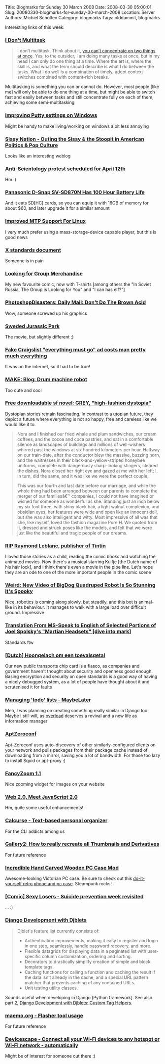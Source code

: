 Title: Blogmarks for Sunday 30 March 2008
Date: 2008-03-30 05:00:01
Slug: 20080330-blogmarks-for-sunday-30-march-2008
Location: Server
Authors: Michiel Scholten
Category: blogmarks
Tags: olddammit, blogmarks

<p>Interesting links of this week:</p>
<h3><a href="http://www.randsinrepose.com/archives/2008/03/06/i_dont_multitask.html">I Don't Multitask</a></h3>
<blockquote><p>I don&#8217;t multitask. Think about it, <a href="http://en.wikipedia.org/wiki/Rubin_vase" title="Rubin vase - Wikipedia, the free encyclopedia">you can&#8217;t concentrate on two things at once</a>. Yes, to the outsider, I am doing many tasks at once, but in my head I can only do one thing at a time. Where the art is, where the skill is, and what the term should describe is what I do between the tasks. What I do well is a combination of timely, adept context switches combined with content-rich breaks.</p></blockquote>

<p>Multitasking is something you can or cannot do. However, most people [like me] will only be able to do one thing at a time, but might be able to switch fast and easily between tasks and still concentrate fully on each of them, achieving some semi-multitasking</p>
<h3><a href="http://dag.wieers.com/blog/content/improving-putty-settings-on-windows">Improving Putty settings on Windows</a></h3>
<p>Might be handy to make living/working on windows a bit less annoying</p>
<h3><a href="http://www.sissynation.us/">Sissy Nation - Outing the Sissy &amp; the Stoopit in American Politics &amp; Pop Culture</a></h3>
<p>Looks like an interesting weblog</p>
<h3><a href="http://forums.enturbulation.org/showthread.php?t=4514">Anti-Scientology protest scheduled for April 12th</a></h3>
<p>Hm :)</p>
<h3><a href="http://www.anythingbutipod.com/archives/2008/03/panasonic-dsnap-svsd870n-has-100-hour-battery-life.php">Panasonic D-Snap SV-SD870N Has 100 Hour Battery Life</a></h3>
<p>And it eats SD[HC] cards, so you can equip it with 16GB of memory for about $60, and later upgrade it for a similar amount</p>
<h3><a href="http://www.anythingbutipod.com/archives/2008/03/improved-mtp-support-for-linux.php">Improved MTP Support For Linux</a></h3>
<p>I very much prefer using a mass-storage-device capable player, but this is good news</p>
<h3><a href="http://lists.slug.org.au/archives/slug-chat/2001/July/msg00054.html">X standards document</a></h3>
<p>Someone is in pain</p>
<h3><a href="http://www.lfgcomic.com/forum/index.php?showtopic=2568">Looking for Group Merchandise</a></h3>
<p>My new favourite comic, now with T-shirts [among others the "In Soviet Russia, The Group is Looking for You" and "I can has elf?"]</p>
<h3><a href="http://photoshopdisasters.blogspot.com/2008/03/daily-mail-dont-do-brown-acid.html">PhotoshopDisasters: Daily Mail: Don't Do The Brown Acid</a></h3>
<p>Wow, someone screwed up his graphics</p>
<h3><a href="http://www.boingboing.net/2008/03/25/sweded-jurassic-park.html">Sweded Jurassic Park</a></h3>
<p>The movie, but slightly different ;)</p>
<h3><a href="http://www.boingboing.net/2008/03/25/fake-craigslist-ever.html">Fake Craigslist "everything must go" ad costs man pretty much everything</a></h3>
<p>It was on the internet, so it had to be true!</p>
<h3><a href="http://blog.makezine.com/archive/2008/03/drum_machine_robot.html">MAKE: Blog: Drum machine robot</a></h3>
<p>Too cute and cool</p>
<h3><a href="http://www.boingboing.net/2008/03/25/free-downloadable-sf.html">Free downloadable sf novel: GREY, "high-fashion dystopia"</a></h3>
<p>Dystopian stories remain fascinating. In contrast to a utopian future, they depict a future where everything is not so happy, free and careless like we would like it to.</p>

<blockquote><p>Nora and I finished our fried whale and plum sandwiches, our cream coffees, and the cocoa and coca pastries, and sat in a comfortable silence as landscapes of buildings and millions of well-wishers whirred past the windows at six hundred kilometers per hour. Halfway on our train-date, after the conductor blew the massive, buzzing horn, and the waitresses in their black-and-yellow-striped honeybee uniforms, complete with dangerously sharp-looking stingers, cleared the dishes, Nora closed her right eye and gazed at me with her left; I, in turn, did the same, and it was like we were the perfect couple.</p>

<p>This was our fourth and last date before our marriage, and while the whole thing had been arranged between our parents to complete the merger of our familiesâ€™ companies, I could not have imagined or wished for someone as wonderful as she. Standing just an inch below my six foot three, with shiny black hair, a light walnut complexion, and obsidian eyes, her features were wide and open like an innocent doll, but she was also intelligent and witty. Most impressive of all was that she, like myself, loved the fashion magazine Pure H. We quoted from it, dressed and struck poses like the models, and felt that we were just like the beautiful and tragic people of our dreams.</p></blockquote>
<h3><a href="http://www.boingboing.net/2008/03/25/rip-raymond-leblanc.html">RIP Raymond Leblanc, publisher of Tintin</a></h3>
<p>I loved those stories as a child, reading the comic books and watching the animated movies. Now there's a musical starring Kuifje [the Dutch name of his hair lock], and I think there's even a movie in the pipe line. Let's hope they are an ode to one of the more important people in the comic scene</p>
<h3><a href="http://gizmodo.com/368651/new-video-of-bigdog-quadruped-robot-is-so-stunning-its-spooky">Weird: New Video of BigDog Quadruped Robot Is So Stunning It's Spooky</a></h3>
<p>Nice, robotics is coming along slowly, but steadily, and this bot is animal-like in its behaviour. It manages to walk with a large load over difficult ground. Impressive</p>
<h3><a href="http://diveintomark.org/archives/2008/03/18/translation-from-ms-speak-to-english-of-selected-portions-of-joel-spolskys-martin-headsets">Translation From MS-Speak to English of Selected Portions of Joel Spolsky's "Martian Headsets" [dive into mark]</a></h3>
<p>Standards ftw</p>
<h3><a href="http://www.nrc.nl/nieuwsthema/chipkaart/article909281.ece/Hoongelach_om_een_toevalsgetal">[Dutch] Hoongelach om een toevalsgetal</a></h3>
<p>Our new public transports chip card is a fiasco, as companies and government haven't thought about security and openness good enough. Basing encryption and security on open standards is a good way of having a nicely debugged system, as a lot of people have thought about it and scrutenised it for faults</p>
<h3><a href="http://www.kismith.co.uk/wordpress/index.php/2008/03/21/maybelater/">Managing 'todo' lists - MaybeLater</a></h3>
<p>Meh, I was planning on creating something really similar in Django too. Maybe I still will, as <a href="http://aquariusoft.org/page/html/overload/">overload</a> deserves a revival and a new life as information manager</p>
<h3><a href="http://trac.phidev.info/trac/wiki/AptZeroconf">AptZeroconf</a></h3>
<p>Apt-Zeroconf uses auto-discovery of other similarly-configured clients on your network and pulls packages from their package cache instead of downloading from a mirror, saving you a lot of bandwidth. For those too lazy to install Squid or apt-proxy :)</p>
<h3><a href="http://www.cabel.name/2008/02/fancyzoom-10.html">FancyZoom 1.1</a></h3>
<p>Nice zooming widget for images on your website</p>
<h3><a href="http://blog.jeremymartin.name/2008/03/web-20-meet-javascript-20.html">Web 2.0, Meet JavaScript 2.0</a></h3>
<p>Hm, quite some useful enhancements!</p>
<h3><a href="http://culot.org/calcurse/">Calcurse - Text-based personal organizer</a></h3>
<p>For the CLI addicts among us</p>
<h3><a href="http://mycvs.org/archives/2007/12/26/gallery2-how-to-really-recreate-all-thumbnails-and-derivatives/">Gallery2: How to really recreate all Thumbnails and Derivatives</a></h3>
<p>For future reference</p>
<h3><a href="http://www.homotron.net/2007/11/incredible_hand_carved_wooden_p.html">Incredible Hand Carved Wooden PC Case Mod</a></h3>
<p>Awesome-looking Victorian PC case. Be sure to check out this <a href="http://www.merlinstower.com/2007/09/16/make-diy-retro-phone-and-pc-case-mod-usable-for-skype/">do-it-yourself retro phone and pc case</a>. Steampunk rocks!</p>
<h3><a href="http://sexylosers.com/230.html">[Comic] Sexy Losers - Suicide prevention week revisited</a></h3>
<p>... :)</p>
<h3><a href="http://www.chipx86.com/blog/?p=244">Django Development with Djblets</a></h3>
<blockquote>
<p>Djblet's feature list currently consists of:</p>
<ul>
<li>Authentication improvements, making it easy to register and login in one step, seamlessly, handle password recovery, and more.</li>
<li>Flexible datagrids for displaying data in a paginated list with user-specific column customization, ordering and sorting.</li>
<li>Decorators to drastically simplify creation of simple and block template tags.</li>
<li>Caching functions for calling a function and caching the result if the data isn&#8217;t already in the cache, and a special URL pattern matcher that prevents caching of any contained URLs.</li>
<li>Unit testing utility classes.</li>
</ul>
</blockquote>

<p>Sounds useful when developing in Django [Python framework]. See also part 2, <a href="http://www.chipx86.com/blog/?p=245">Django Development with Djblets: Custom Tag Helpers</a>.</p>
<h3><a href="http://maemo.org/community/wiki/Flasher_tool_usage/">maemo.org - Flasher tool usage</a></h3>
<p>For future reference</p>
<h3><a href="http://www.devicescape.com/">Devicescape - Connect all your Wi-Fi devices to any hotspot or Wi-Fi network - automatically</a></h3>
<p>Might be of interest for someone out there :)</p>
